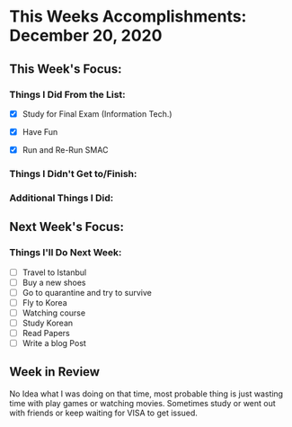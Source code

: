 # This Weeks Accomplishments: December 20, 2020

## This Week's Focus:

### Things I Did From the List:

- [X] Study for Final Exam (Information Tech.)
- [X] Have Fun
- [X] Run and Re-Run SMAC


### Things I Didn't Get to/Finish:

### Additional Things I Did:

## Next Week's Focus:

### Things I'll Do Next Week:

- [ ] Travel to Istanbul
- [ ] Buy a new shoes
- [ ] Go to quarantine and try to survive
- [ ] Fly to Korea
- [ ] Watching course
- [ ] Study Korean
- [ ] Read Papers
- [ ] Write a blog Post

## Week in Review

No Idea what I was doing on that time, most probable thing is just wasting time with play games or watching movies.
Sometimes study or went out with friends or keep waiting for VISA to get issued.
